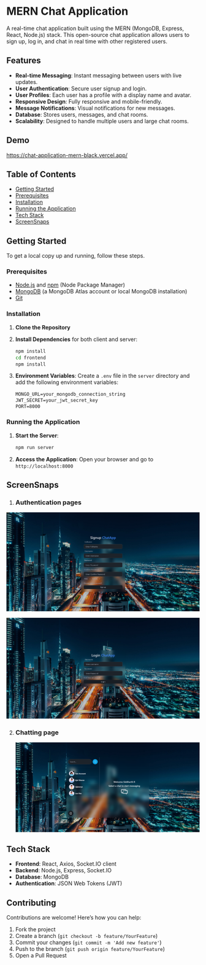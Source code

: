 # MERN Chat Application

A real-time chat application built using the MERN (MongoDB, Express, React, Node.js) stack. This open-source chat application allows users to sign up, log in, and chat in real time with other registered users.

## Features

- **Real-time Messaging**: Instant messaging between users with live updates.
- **User Authentication**: Secure user signup and login.
- **User Profiles**: Each user has a profile with a display name and avatar.
- **Responsive Design**: Fully responsive and mobile-friendly.
- **Message Notifications**: Visual notifications for new messages.
- **Database**: Stores users, messages, and chat rooms.
- **Scalability**: Designed to handle multiple users and large chat rooms.

## Demo

https://chat-application-mern-black.vercel.app/


## Table of Contents

- [Getting Started](#getting-started)
- [Prerequisites](#prerequisites)
- [Installation](#installation)
- [Running the Application](#running-the-application)
- [Tech Stack](#tech-stack)
- [ScreenSnaps](#screensnaps)

## Getting Started

To get a local copy up and running, follow these steps.

### Prerequisites

- [Node.js](https://nodejs.org/) and [npm](https://www.npmjs.com/) (Node Package Manager)
- [MongoDB](https://www.mongodb.com/) (a MongoDB Atlas account or local MongoDB installation)
- [Git](https://git-scm.com/)

### Installation

1. **Clone the Repository**


2. **Install Dependencies** for both client and server:
    ```bash
    npm install
    cd frontend
    npm install
    ```

3. **Environment Variables**:
   Create a `.env` file in the `server` directory and add the following environment variables:
    ```env
    MONGO_URL=your_mongodb_connection_string
    JWT_SECRET=your_jwt_secret_key
    PORT=8000
    ```

### Running the Application

1. **Start the Server**:
    ```bash
    npm run server
    ```



3. **Access the Application**:
   Open your browser and go to `http://localhost:8000`

## ScreenSnaps
1. ### Authentication pages
![img_1.png](img_1.png)

![img.png](img.png)

2. ### Chatting page
   ![img_2.png](img_2.png)


## Tech Stack

- **Frontend**: React, Axios, Socket.IO client
- **Backend**: Node.js, Express, Socket.IO
- **Database**: MongoDB
- **Authentication**: JSON Web Tokens (JWT)

## Contributing

Contributions are welcome! Here’s how you can help:

1. Fork the project
2. Create a branch (`git checkout -b feature/YourFeature`)
3. Commit your changes (`git commit -m 'Add new feature'`)
4. Push to the branch (`git push origin feature/YourFeature`)
5. Open a Pull Request

